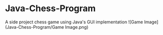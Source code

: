 # Java-Chess-Program
A side project chess game using Java's GUI implementation
![Game Image](Java-Chess-Program/Game Image.png)
